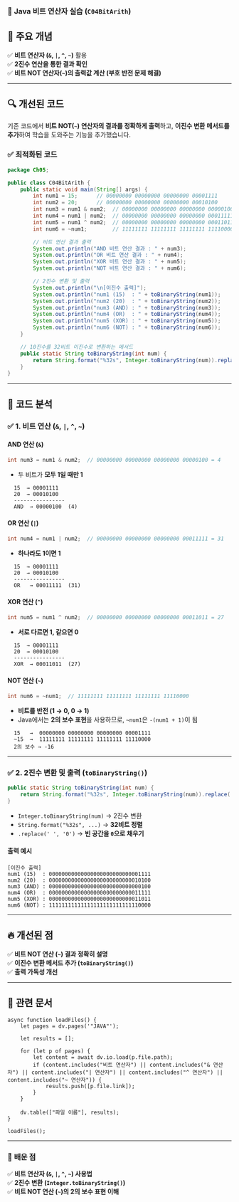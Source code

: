 ### 📌 **Java 비트 연산자 실습 (`C04BitArith`)**

## 🚀 **주요 개념**

✅ **비트 연산자 (`&`, `|`, `^`, `~`)** 활용  
✅ **2진수 연산을 통한 결과 확인**  
✅ **비트 NOT 연산자(`~`)의 출력값 계산 (부호 반전 문제 해결)**

---

## 🔍 **개선된 코드**

기존 코드에서 **비트 NOT(`~`) 연산자의 결과를 정확하게 출력**하고, **이진수 변환 메서드를 추가**하여 학습을 도와주는 기능을 추가했습니다.

### ✅ **최적화된 코드**

```java
package Ch05;

public class C04BitArith {
    public static void main(String[] args) {
        int num1 = 15;      // 00000000 00000000 00000000 00001111
        int num2 = 20;      // 00000000 00000000 00000000 00010100
        int num3 = num1 & num2;  // 00000000 00000000 00000000 00000100 = 4
        int num4 = num1 | num2;  // 00000000 00000000 00000000 00011111 = 31
        int num5 = num1 ^ num2;  // 00000000 00000000 00000000 00011011 = 27
        int num6 = ~num1;        // 11111111 11111111 11111111 11110000 (2의 보수 표현)

        // 비트 연산 결과 출력
        System.out.println("AND 비트 연산 결과 : " + num3);
        System.out.println("OR 비트 연산 결과 : " + num4);
        System.out.println("XOR 비트 연산 결과 : " + num5);
        System.out.println("NOT 비트 연산 결과 : " + num6);

        // 2진수 변환 및 출력
        System.out.println("\n[이진수 출력]");
        System.out.println("num1 (15)  : " + toBinaryString(num1));
        System.out.println("num2 (20)  : " + toBinaryString(num2));
        System.out.println("num3 (AND) : " + toBinaryString(num3));
        System.out.println("num4 (OR)  : " + toBinaryString(num4));
        System.out.println("num5 (XOR) : " + toBinaryString(num5));
        System.out.println("num6 (NOT) : " + toBinaryString(num6));
    }

    // 10진수를 32비트 이진수로 변환하는 메서드
    public static String toBinaryString(int num) {
        return String.format("%32s", Integer.toBinaryString(num)).replace(' ', '0');
    }
}
```

---

## 🔎 **코드 분석**

### ✅ **1. 비트 연산 (`&`, `|`, `^`, `~`)**

#### **AND 연산 (`&`)**

```java
int num3 = num1 & num2;  // 00000000 00000000 00000000 00000100 = 4
```

- 두 비트가 **모두 1일 때만 1**

```
  15  → 00001111
  20  → 00010100
  ----------------
  AND  → 00000100  (4)
```

#### **OR 연산 (`|`)**

```java
int num4 = num1 | num2;  // 00000000 00000000 00000000 00011111 = 31
```

- **하나라도 1이면 1**

```
  15  → 00001111
  20  → 00010100
  ----------------
  OR   → 00011111  (31)
```

#### **XOR 연산 (`^`)**

```java
int num5 = num1 ^ num2;  // 00000000 00000000 00000000 00011011 = 27
```

- **서로 다르면 1, 같으면 0**

```
  15  → 00001111
  20  → 00010100
  ----------------
  XOR  → 00011011  (27)
```

#### **NOT 연산 (`~`)**

```java
int num6 = ~num1;  // 11111111 11111111 11111111 11110000
```

- **비트를 반전 (1 → 0, 0 → 1)**
- Java에서는 **2의 보수 표현**을 사용하므로, `~num1`은 `-(num1 + 1)`이 됨

```
  15   →  00000000 00000000 00000000 00001111
  ~15  →  11111111 11111111 11111111 11110000
  2의 보수 → -16
```

---

### ✅ **2. 2진수 변환 및 출력 (`toBinaryString()`)**

```java
public static String toBinaryString(int num) {
    return String.format("%32s", Integer.toBinaryString(num)).replace(' ', '0');
}
```

- `Integer.toBinaryString(num)` → 2진수 변환
- `String.format("%32s", ...)` → **32비트 정렬**
- `.replace(' ', '0')` → **빈 공간을 `0`으로 채우기**

#### **출력 예시**

```
[이진수 출력]
num1 (15)  : 00000000000000000000000000001111
num2 (20)  : 00000000000000000000000000010100
num3 (AND) : 00000000000000000000000000000100
num4 (OR)  : 00000000000000000000000000011111
num5 (XOR) : 00000000000000000000000000011011
num6 (NOT) : 11111111111111111111111111110000
```

---

## 🔥 **개선된 점**

✅ **비트 NOT 연산 (`~`) 결과 정확히 설명**  
✅ **이진수 변환 메서드 추가 (`toBinaryString()`)**  
✅ **출력 가독성 개선**

---

## 📌 **관련 문서**

```dataviewjs
async function loadFiles() {
    let pages = dv.pages('"JAVA"');  

    let results = [];

    for (let p of pages) {
        let content = await dv.io.load(p.file.path); 
        if (content.includes("비트 연산자") || content.includes("& 연산자") || content.includes("| 연산자") || content.includes("^ 연산자") || content.includes("~ 연산자")) {
            results.push([p.file.link]); 
        }
    }

    dv.table(["파일 이름"], results);
}

loadFiles();
```

---

### 🎯 **배운 점**

✅ **비트 연산자 (`&`, `|`, `^`, `~`) 사용법**  
✅ **2진수 변환 (`Integer.toBinaryString()`)**  
✅ **비트 NOT 연산 (`~`)의 2의 보수 표현 이해**
